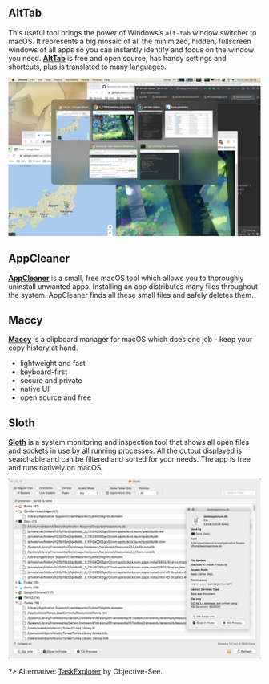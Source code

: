 ## AltTab
This useful tool brings the power of Windows’s `alt-tab` window switcher to macOS. It represents a big mosaic of all the minimized, hidden, fullscreen windows of all apps so you can instantly identify and focus on the window you need. [**AltTab**](https://alt-tab-macos.netlify.app/) is free and open source, has handy settings and shortcuts, plus is translated to many languages.

![alttab](_images/alttab.webp "Switching windows with AltTab")

## AppCleaner
 [**AppCleaner**](https://freemacsoft.net/appcleaner/) is a small, free macOS tool which allows you to thoroughly uninstall unwanted apps. Installing an app distributes many files throughout the system. AppCleaner finds all these small files and safely deletes them.

## Maccy
 [**Maccy**](https://maccy.app/) is a clipboard manager for macOS which does one job - keep your copy history at hand.
* lightweight and fast
* keyboard-first
* secure and private
* native UI
* open source and free


## Sloth
[**Sloth**](https://sveinbjorn.org/sloth) is a system monitoring and inspection tool that shows all open files and sockets in use by all running processes. All the output displayed is searchable and can be filtered and sorted for your needs. The app is free and runs natively on macOS.

![sloth](_images/sloth.webp "System monitoring with Sloth")

?> Alternative: [TaskExplorer](https://objective-see.com/products/taskexplorer.html) by Objective-See.
